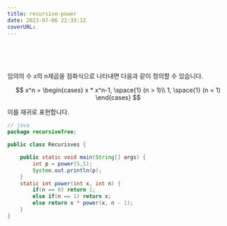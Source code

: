```yaml
---
title: recursive-power
date: 2023-07-06 22:33:12
coverURL: 
---
```


<br />
<br />
<br />

임의의 수 x의 n제곱을 점화식으로 나타내면 다음과 같이 정의할 수 있습니다.

$$
x^n = 
\begin{cases}
x * x^n-1, \space{1} (n > 1)\\
1, \space{1} (n = 1)
\end{cases}
$$

이를 재귀로 표현합니다.

```java
// java
package recursiveTree;

public class Recurisves {

	public static void main(String[] args) {
		int p = power(5,5);
		System.out.println(p);
	}
	static int power(int x, int n) {
		if(n == 0) return 1;
		else if(n == 1) return x;
		else return x * power(x, n - 1);
	}
}
```